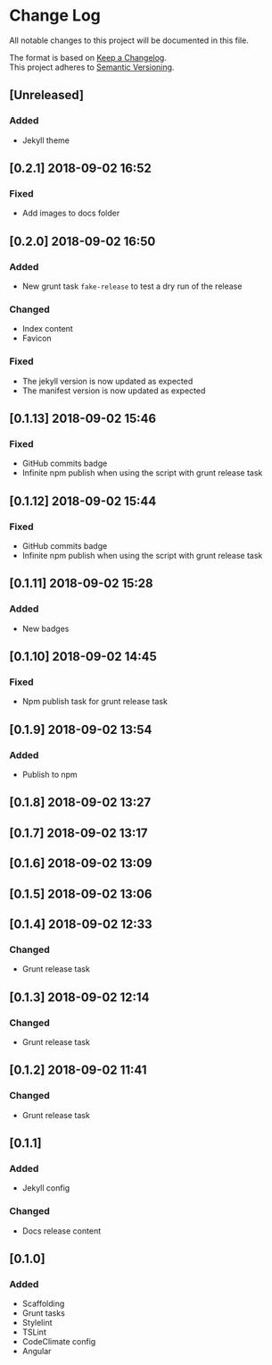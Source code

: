 # Change Log
All notable changes to this project will be documented in this file.

The format is based on [Keep a Changelog](http://keepachangelog.com/).  
This project adheres to [Semantic Versioning](http://semver.org/).

## [Unreleased]
### Added
- Jekyll theme

## [0.2.1] 2018-09-02 16:52
### Fixed
- Add images to docs folder

## [0.2.0] 2018-09-02 16:50
### Added
- New grunt task `fake-release` to test a dry run of the release

### Changed
- Index content
- Favicon

### Fixed
- The jekyll version is now updated as expected
- The manifest version is now updated as expected

## [0.1.13] 2018-09-02 15:46
### Fixed
- GitHub commits badge
- Infinite npm publish when using the script with grunt release task

## [0.1.12] 2018-09-02 15:44
### Fixed
- GitHub commits badge
- Infinite npm publish when using the script with grunt release task

## [0.1.11] 2018-09-02 15:28
### Added
- New badges

## [0.1.10] 2018-09-02 14:45
### Fixed
- Npm publish task for grunt release task

## [0.1.9] 2018-09-02 13:54
### Added
- Publish to npm

## [0.1.8] 2018-09-02 13:27

## [0.1.7] 2018-09-02 13:17

## [0.1.6] 2018-09-02 13:09

## [0.1.5] 2018-09-02 13:06

## [0.1.4] 2018-09-02 12:33
### Changed
- Grunt release task

## [0.1.3] 2018-09-02 12:14
### Changed
- Grunt release task

## [0.1.2] 2018-09-02 11:41
### Changed
- Grunt release task

## [0.1.1]
### Added
- Jekyll config

### Changed
- Docs release content

## [0.1.0]
### Added
- Scaffolding
- Grunt tasks
- Stylelint
- TSLint
- CodeClimate config
- Angular
